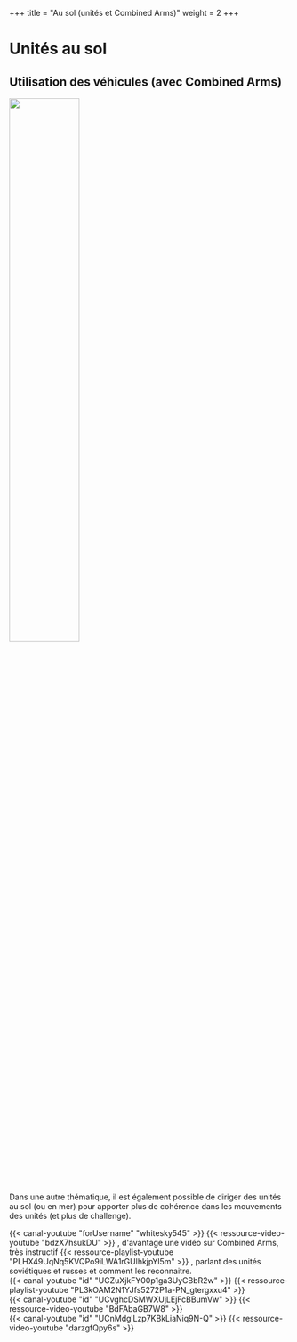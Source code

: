 +++
title = "Au sol (unités et Combined Arms)"
weight = 2
+++

# Unités au sol

## Utilisation des véhicules (avec Combined Arms)
<img src=/apprentissage/ca_leclerc.png width=50% />

Dans une autre thématique, il est également possible de diriger des unités au sol (ou en mer) pour apporter plus de cohérence dans les mouvements des unités (et plus de challenge).

<div class="contenu de_qualite"> <!-- 131st Death Vipers //-->
{{< canal-youtube "forUsername" "whitesky545" >}}
{{< ressource-video-youtube "bdzX7hsukDU" >}}
, d'avantage une vidéo sur Combined Arms, très instructif 
{{< ressource-playlist-youtube "PLHX49UqNq5KVQPo9iLWA1rGUlhkjpYl5m" >}}
, parlant des unités soviétiques et russes et comment les reconnaitre.
</div>

<div class="contenu"> <!-- Grim Reapers //-->
{{< canal-youtube "id" "UCZuXjkFY00p1ga3UyCBbR2w" >}}
{{< ressource-playlist-youtube "PL3kOAM2N1YJfs5272P1a-PN_gtergxxu4" >}}
</div>

<div class="contenu"> <!-- Olivier Gaming //-->
{{< canal-youtube "id" "UCvghcDSMWXUjLEjFcBBumVw" >}}
{{< ressource-video-youtube "BdFAbaGB7W8" >}}
</div>

<div class="contenu"> <!-- SUNTSAG ANCIENT GAMER //-->
{{< canal-youtube "id" "UCnMdglLzp7KBkLiaNiq9N-Q" >}}
{{< ressource-video-youtube "darzgfQpy6s" >}}
</div>

